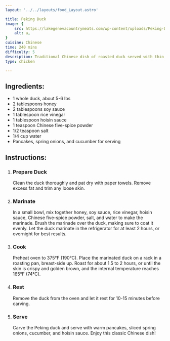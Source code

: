 ```yaml
---
layout: '../../layouts/food_Layout.astro'

title: Peking Duck
image: {
    src: https://lakegenevacountrymeats.com/wp-content/uploads/Peking-Duck.jpg,
    alt: a,
}
cuisine: Chinese
time: 240 mins
difficulty: 5
description: Traditional Chinese dish of roasted duck served with thin pancakes, hoisin sauce, cucumber, and scallions, often enjoyed as a festive meal or special occasion.
type: chicken

---
```

<div class="recipe-container">
    <div class="ingredients">
        <h2>Ingredients:</h2>
        <ul>
            <li>1 whole duck, about 5-6 lbs</li>
            <li>2 tablespoons honey</li>
            <li>2 tablespoons soy sauce</li>
            <li>1 tablespoon rice vinegar</li>
            <li>1 tablespoon hoisin sauce</li>
            <li>1 teaspoon Chinese five-spice powder</li>
            <li>1/2 teaspoon salt</li>
            <li>1/4 cup water</li>
            <li>Pancakes, spring onions, and cucumber for serving</li>
        </ul>
    </div>
    <div class="instructions">
        <h2>Instructions:</h2>
        <ol>
            <li><h3>Prepare Duck</h3>
                Clean the duck thoroughly and pat dry with paper towels. Remove excess fat and trim any loose skin.
            </li>
            <li><h3>Marinate</h3>
                In a small bowl, mix together honey, soy sauce, rice vinegar, hoisin sauce, Chinese five-spice powder, salt, and water to make the marinade. Brush the marinade over the duck, making sure to coat it evenly. Let the duck marinate in the refrigerator for at least 2 hours, or overnight for best results.
            </li>
            <li><h3>Cook</h3>
                Preheat oven to 375°F (190°C). Place the marinated duck on a rack in a roasting pan, breast-side up. Roast for about 1.5 to 2 hours, or until the skin is crispy and golden brown, and the internal temperature reaches 165°F (74°C).
            </li>
            <li><h3>Rest</h3>
                Remove the duck from the oven and let it rest for 10-15 minutes before carving.
            </li>
            <li><h3>Serve</h3>
                Carve the Peking duck and serve with warm pancakes, sliced spring onions, cucumber, and hoisin sauce. Enjoy this classic Chinese dish!
            </li>
        </ol>
    </div>
</div>
